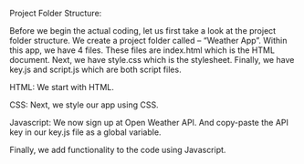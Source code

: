 Project Folder Structure:

Before we begin the actual coding, let us first take a look at the project folder structure. We create a project folder called – “Weather App”. Within this app, we have 4 files. These files are index.html which is the HTML document. Next, we have style.css which is the stylesheet. Finally, we have key.js and script.js which are both script files.




HTML:
We start with HTML. 


CSS:
Next, we style our app using CSS. 


Javascript:
We now sign up at Open Weather API. And copy-paste the API key in our key.js file as a global variable.

Finally, we add functionality to the code using Javascript.

